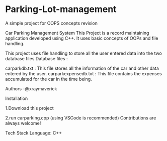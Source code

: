 # Parking-Lot-management
A simple project for OOPS concepts revision


Car Parking Management System
This Project is a record maintaining application developed using C++. It uses basic concepts of OOPs and file handling.


This project uses file handling to store all the user entered data into the two database files Database files :


carparkdb.txt : This file stores all the information of the car and other data entered by the user.
carparkexpensedb.txt : This file contains the expenses accumulated for the car in the time being.




Authors
-@xraymaverick

Installation

1.Download this project 

2.run carparking.cpp
(using VSCode is recommended)
Contributions are always welcome!

Tech Stack
Language: C++
